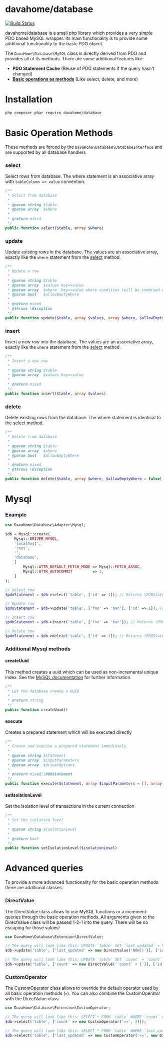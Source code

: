 # davahome/database

[![Build Status](https://travis-ci.org/DavaHome/database.svg?branch=master)](https://travis-ci.org/DavaHome/database)

davahome/database is a small php library which provides a very simple PDO based MySQL wrapper. Its main functionality is to provide some additional functionality to the basic PDO object.

The `DavaHome\Database\MySQL` class is directly derived from PDO and provides all of its methods. There are some additional features like:

- **PDO Statement Cache** (Reuse of PDO statements if the query hasn't changed)
- **[Basic operations as methods](#basic-operation-methods)** (Like select, delete, and more)

# Installation

```bash
php composer.phar require davahome/database
```




# Basic Operation Methods

These methods are forced by the `DavaHome\Database\DatabaseInterface` and are supported by all database handlers

### select

Select rows from database. The where statement is an associative array with `tableColumn => value` convention.

```php
/**
 * Select from database
 *
 * @param string $table
 * @param array  $where
 *
 * @return mixed
 */
public function select($table, array $where)
```


### update

Update existing rows in the database. The values are an associative array, exactly like the `where` statement from the [select](#select) method.

```php
/**
 * Update a row
 *
 * @param string $table
 * @param array  $values key=>value
 * @param array  $where  key=>value where condition (will be combined using AND)
 * @param bool   $allowEmptyWhere
 *
 * @return mixed
 * @throws \Exception
 */
public function update($table, array $values, array $where, $allowEmptyWhere = false)
```


### insert

Insert a new row into the database. The values are an associative array, exactly like the `where` statement from the [select](#select) method.

```php
/**
 * Insert a new row
 *
 * @param string $table
 * @param array  $values key=>value
 *
 * @return mixed
 */
public function insert($table, array $values)
```


### delete

Delete existing rows from the database. The where statement is identical to the [select](#select) method.

```php
/**
 * Delete from database
 *
 * @param string $table
 * @param array  $where
 * @param bool   $allowEmptyWhere
 *
 * @return mixed
 * @throws \Exception
 */
public function delete($table, array $where, $allowEmptyWhere = false)
```




# Mysql

### Example

```php
use DavaHome\Database\Adapter\Mysql;

$db = Mysql::create(
    Mysql::DRIVER_MYSQL,
    'localhost',
    'root',
    '',
    'database',
    [
        Mysql::ATTR_DEFAULT_FETCH_MODE => Mysql::FETCH_ASSOC,
        Mysql::ATTR_AUTOCOMMIT         => 1,
    ]
);

// Select row
$pdoStatement = $db->select('table', ['id' => 1]); // Returns \PDOStatement

// Update row
$pdoStatement = $db->update('table', ['foo' => 'bar'], ['id' => 1]); // Returns \PDOStatement

// Insert row
$pdoStatement = $db->insert('table', ['foo' => 'bar']); // Returns \PDOStatement

// Delete row
$pdoStatement = $db->delete('table', ['id' => 1]); // Returns \PDOStatement
```

### Additional Mysql methods


#### createUuid

This method creates a uuid which can be used as non-incremental unique index. See the [MySQL documentation](https://dev.mysql.com/doc/refman/5.7/en/miscellaneous-functions.html#function_uuid) for further information.

```php
/**
 * Let the database create a UUID
 *
 * @return string
 */
public function createUuid()
```


#### execute

Creates a prepared statement which will be executed directly

```php
/**
 * Create and execute a prepared statement immediately
 *
 * @param string $statement
 * @param array  $inputParameters
 * @param array  $driverOptions
 *
 * @return mixed|\PDOStatement
 */
public function execute($statement, array $inputParameters = [], array $driverOptions = [])
```


#### setIsolationLevel

Set the isolation level of transactions in the current connection

```php
/**
 * Set the isolation level
 *
 * @param string $isolationLevel
 *
 * @return bool
 */
public function setIsolationLevel($isolationLevel)
```
 


# Advanced queries

To provide a more advanced functionality for the basic operation methods there are additional classes.


### DirectValue

The DirectValue class allows to use MySQL functions or a increment-queries through the basic operation methods.
All arguments given to the DirectValue class will be passed 1-2-1 into the query. There will be no escaping for those values!

```php
use DavaHome\Database\Extension\DirectValue;

// The query will look like this: UPDATE `table` SET `last_updated` = NOW() WHERE `id` = 1
$db->update('table', ['last_updated' => new DirectValue('NOW()')], ['id' => 1]);

// The query will look like this: UPDATE `table` SET `count` = `count` + 1 WHERE `id` = 1
$db->update('table', ['count' => new DirectValue('`count` + 1')], ['id' => 1]);
```


### CustomOperator

The CustomOperator class allows to override the default operator used by all basic operation methods (`=`). You can also combine the CustomOperator with the DirectValue class.

```php
use DavaHome\Database\Extension\CustomOperator;

// The query will look like this: SELECT * FROM `table` WHERE `count` >= 2
$db->select('table', ['count' => new CustomOperator('>=', 2)]);

// The query will look like this: SELECT * FROM `table` WHERE `last_updated` <= NOW()
$db->select('table', ['last_updated' => new CustomOperator('<=', new DirectValue('NOW()'))]);
```
